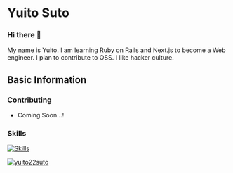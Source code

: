 # Yuito Suto
### Hi there 👋
My name is Yuito. I am learning Ruby on Rails and Next.js to become a Web engineer. I plan to contribute to OSS. I like hacker culture.

## Basic Information


### Contributing
- Coming Soon...!

### Skills
[![Skills](https://skillicons.dev/icons?i=html,css,tailwind,js,ts,react,nextjs,ruby,rails)](https://skillicons.dev)

<a href="https://github.com/yuito22suto/yuito22suto">
    <img src="https://komarev.com/ghpvc/?username=yuito22suto" alt="yuito22suto" />
</a>
